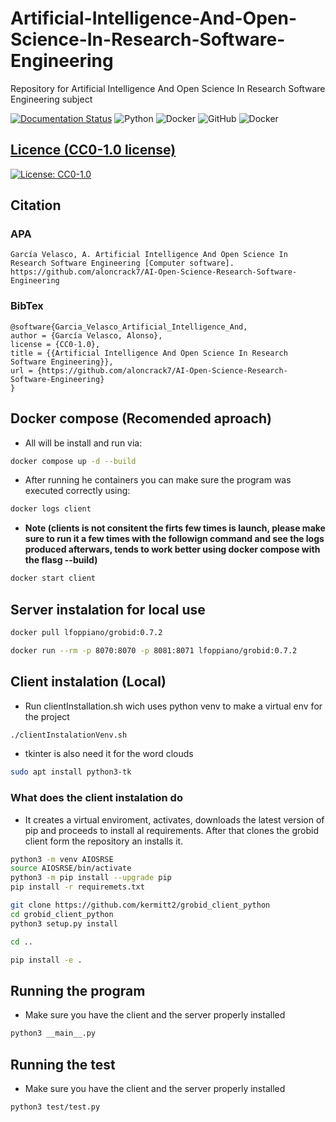 # Artificial-Intelligence-And-Open-Science-In-Research-Software-Engineering

Repository for Artificial Intelligence And Open Science In Research Software Engineering subject

[![Documentation Status](https://readthedocs.org/projects/ai-open-science-research-software-engineering/badge/?version=latest)](https://ai-open-science-research-software-engineering.readthedocs.io/en/latest/?badge=latest)
![Python](https://img.shields.io/badge/python-3670A0?style=for-the-badge&logo=python&logoColor=ffdd54)
![Docker](https://img.shields.io/badge/docker-%230db7ed.svg?style=for-the-badge&logo=docker&logoColor=white)
![GitHub](https://img.shields.io/badge/github-%23121011.svg?style=for-the-badge&logo=github&logoColor=white)
![Docker](https://img.shields.io/badge/docker-%230db7ed.svg?style=for-the-badge&logo=docker&logoColor=white)

## [Licence (CC0-1.0 license)](https://github.com/aloncrack7/Artificial-Intelligence-And-Open-Science-In-Research-Software-Engineering/blob/main/LICENCE.md)

[![License: CC0-1.0](https://licensebuttons.net/l/zero/1.0/80x15.png)](http://creativecommons.org/publicdomain/zero/1.0/)

## Citation

### APA

```text
García Velasco, A. Artificial Intelligence And Open Science In Research Software Engineering [Computer software]. https://github.com/aloncrack7/AI-Open-Science-Research-Software-Engineering
```

### BibTex

```text
@software{Garcia_Velasco_Artificial_Intelligence_And,
author = {García Velasco, Alonso},
license = {CC0-1.0},
title = {{Artificial Intelligence And Open Science In Research Software Engineering}},
url = {https://github.com/aloncrack7/AI-Open-Science-Research-Software-Engineering}
}
```

## Docker compose (Recomended aproach)

- All will be install and run via:

```bash
docker compose up -d --build
```

- After running he containers you can make sure the program was executed correctly using:

```bash
docker logs client
```

- **Note (clients is not consitent the firts few times is launch, please make sure to run it a few times with the followign command and see the logs produced afterwars, tends to work better using docker compose with the flasg --build)**

```bash
docker start client
```

## Server instalation for local use

```bash
docker pull lfoppiano/grobid:0.7.2
```

```bash
docker run --rm -p 8070:8070 -p 8081:8071 lfoppiano/grobid:0.7.2
```

## Client instalation (Local)

- Run clientInstallation.sh wich uses python venv to make a virtual env for the project

```bash
./clientInstalationVenv.sh
```

- tkinter is also need it for the word clouds

```bash
sudo apt install python3-tk
```

### What does the client instalation do

- It creates a virtual enviroment, activates, downloads the latest version of pip and proceeds to install al requirements. After that clones the grobid client form the repository an installs it.

```bash
python3 -m venv AIOSRSE
source AIOSRSE/bin/activate
python3 -m pip install --upgrade pip
pip install -r requiremets.txt

git clone https://github.com/kermitt2/grobid_client_python
cd grobid_client_python
python3 setup.py install

cd ..

pip install -e .
```

## Running the program

- Make sure you have the client and the server properly installed

```bash
python3 __main__.py
```

## Running the test

- Make sure you have the client and the server properly installed

```bash
python3 test/test.py
